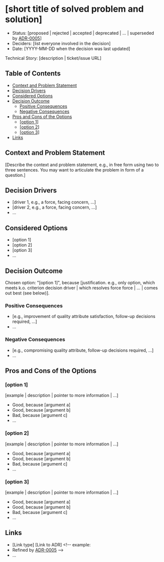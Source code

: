 # [short title of solved problem and solution]
<!-- Source: https://raw.githubusercontent.com/adr/madr/master/template/template.md -->

* Status: [proposed | rejected | accepted | deprecated | … | superseded by
  [ADR-0005](0005-example.md)] <!-- optional -->
* Deciders: [list everyone involved in the decision] <!-- optional -->
* Date: [YYYY-MM-DD when the decision was last updated] <!-- optional -->

Technical Story: [description | ticket/issue URL] <!-- optional -->

## Table of Contents

<!-- toc -->

* [Context and Problem Statement](#context-and-problem-statement)
* [Decision Drivers](#decision-drivers-)
* [Considered Options](#considered-options)
* [Decision Outcome](#decision-outcome)
  * [Positive Consequences](#positive-consequences-)
  * [Negative Consequences](#negative-consequences-)
* [Pros and Cons of the Options](#pros-and-cons-of-the-options-)
  * [[option 1]](#option-1)
  * [[option 2]](#option-2)
  * [[option 3]](#option-3)
* [Links](#links-)

<!-- Regenerate with "pre-commit run -a markdown-toc" -->

<!-- tocstop -->

## Context and Problem Statement

[Describe the context and problem statement, e.g., in free form using two to
three sentences. You may want to articulate the problem in form of a question.]

## Decision Drivers <!-- optional -->

* [driver 1, e.g., a force, facing concern, …]
* [driver 2, e.g., a force, facing concern, …]
* … <!-- numbers of drivers can vary -->

## Considered Options

* [option 1]
* [option 2]
* [option 3]
* … <!-- numbers of options can vary -->

## Decision Outcome

Chosen option: "[option 1]", because [justification. e.g., only option, which
meets k.o. criterion decision driver | which resolves force force | … | comes
out best (see below)].

### Positive Consequences <!-- optional -->

* [e.g., improvement of quality attribute satisfaction, follow-up decisions
  required, …]
* …

### Negative Consequences <!-- optional -->

* [e.g., compromising quality attribute, follow-up decisions required, …]
* …

## Pros and Cons of the Options <!-- optional -->

### [option 1]

[example | description | pointer to more information | …] <!-- optional -->

* Good, because [argument a]
* Good, because [argument b]
* Bad, because [argument c]
* … <!-- numbers of pros and cons can vary -->

### [option 2]

[example | description | pointer to more information | …] <!-- optional -->

* Good, because [argument a]
* Good, because [argument b]
* Bad, because [argument c]
* … <!-- numbers of pros and cons can vary -->

### [option 3]

[example | description | pointer to more information | …] <!-- optional -->

* Good, because [argument a]
* Good, because [argument b]
* Bad, because [argument c]
* … <!-- numbers of pros and cons can vary -->

## Links <!-- optional -->

* [Link type] [Link to ADR] <!-- example:
* Refined by [ADR-0005](0005-example.md) -->
* … <!-- numbers of links can vary -->

